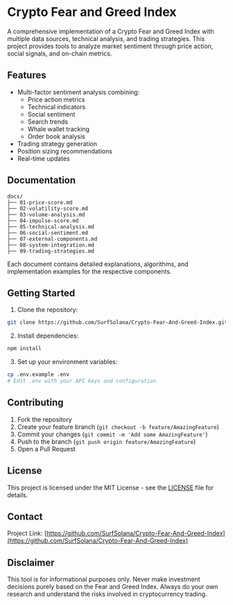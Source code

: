 # Crypto Fear and Greed Index

A comprehensive implementation of a Crypto Fear and Greed Index with multiple data sources, technical analysis, and trading strategies. This project provides tools to analyze market sentiment through price action, social signals, and on-chain metrics.

## Features

- Multi-factor sentiment analysis combining:
  - Price action metrics
  - Technical indicators
  - Social sentiment
  - Search trends
  - Whale wallet tracking
  - Order book analysis
- Trading strategy generation
- Position sizing recommendations
- Real-time updates

## Documentation

```
docs/
├── 01-price-score.md
├── 02-volatility-score.md
├── 03-volume-analysis.md
├── 04-impulse-score.md
├── 05-technical-analysis.md
├── 06-social-sentiment.md
├── 07-external-components.md
├── 08-system-integration.md
├── 09-trading-strategies.md
```

Each document contains detailed explanations, algorithms, and implementation examples for the respective components.

## Getting Started

1. Clone the repository:
```bash
git clone https://github.com/SurfSolana/Crypto-Fear-And-Greed-Index.git
```

2. Install dependencies:
```bash
npm install
```

3. Set up your environment variables:
```bash
cp .env.example .env
# Edit .env with your API keys and configuration
```

## Contributing

1. Fork the repository
2. Create your feature branch (`git checkout -b feature/AmazingFeature`)
3. Commit your changes (`git commit -m 'Add some AmazingFeature'`)
4. Push to the branch (`git push origin feature/AmazingFeature`)
5. Open a Pull Request

## License

This project is licensed under the MIT License - see the [LICENSE](LICENSE) file for details.

## Contact

Project Link: [https://github.com/SurfSolana/Crypto-Fear-And-Greed-Index](https://github.com/SurfSolana/Crypto-Fear-And-Greed-Index)

## Disclaimer

This tool is for informational purposes only. Never make investment decisions purely based on the Fear and Greed Index. Always do your own research and understand the risks involved in cryptocurrency trading.